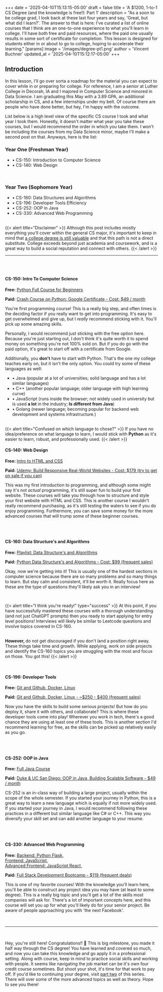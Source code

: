 +++
date = '2025-04-10T15:13:15-05:00'
draft = false
title = 'A $1200, 1-to-1 CS Degree (and the knowledge is free!): Part 1'
description = "As a soon to be college grad, I look back at these last four years and say, 'Great, but what did I learn?'. The answer to that is here: I've curated a list of online courses that I think are an one-to-one experience to what you'll learn in college. I'll have both free and paid resources, where the paid one usually results in some sort of certificate for completion. This lesson is designed for students either in or about to go to college, hoping to accelerate their learning."
[params]
    image = '/images/degree-pt1.png'
    author = 'Vincent Buchner'
    updated_at = '2025-04-10T15:12:17-05:00'
+++

## Introduction

In this lesson, I'll go over sorta a roadmap for the material you can expect to cover while in or preparing for college. For reference, I am a senior at Luther College in Decorah, IA and I majored in Computer Science and minored in Data Science. I am graduating this May with a 3.89 GPA, an additional scholarship in CS, and a few internships under my belt. Of course there are people who have done better, but hey, I'm happy with the outcome.

List below is a high level view of the specific CS course I took and what year I took them. Honestly, it doesn't matter what year you take these courses, but I would recommend the order in which you take them. I won't be including the courses from my Data Science minor, maybe I'll make a second post on that. Anyways, here is the list:


### Year One (Freshman Year)

- • CS-150: Introduction to Computer Science
- • CS-140: Web Design

<br>

### Year Two (Sophomore Year)

- • CS-160: Data Structures and Algorithms
- • CS-196: Developer Tools Efficiency
- • CS-252: OOP in Java
- • CS-330: Advanced Web Programming

<br>
{{< alert title="Disclaimer" >}}
Although this post includes mostly everything you'll cover within the general CS major, it's important to keep in mind that <u>a college degree is still valuable</u> and that this path is not a direct substitute. College exceeds beyond just academia and coursework, and is a great way to build a social reputation and connect with others.
{{< /alert >}}


<br>

<hr>

<br><br>

#### **CS-150: Intro To Computer Science**

**Free:** <u>[Python Full Course for Beginners](https://www.youtube.com/watch?v=K5KVEU3aaeQ)</u>

**Paid:** <u>[Crash Course on Python: Google Certificate](https://www.coursera.org/learn/python-crash-course) - Cost: $49 / month </u>

You're first programming course! This is a really big step, and often times is the deciding factor if you really want to get into programming. It's easy to get overwhelmed and give up, but I *really* recommend sticking with it. You'll pick up some amazing skills.

Personally, I would recommend just sticking with the free option here. Because you're just starting out, I don't think it's quite worth it to spend money on something you're not 100% sold on. But if you do go with the paid option, it's great to start off with a certificate from Google. 

Additionally, you **don't** have to start with Python. That's the one my college teaches early on, but it isn't the only option. You could try some of these languages as well:

- • Java (popular at a lot of universities; solid language and has a lot similar languages)
- • C++ (another popular language; older language with high learning curve)
- • JavaScript (runs inside the browser; not widely used in university but is used **a lot** in the industry; **Is different from Java**)
- • Golang (newer language; becoming popular for backend web development and systems infrastructure.)


<br>
{{< alert title="Confused on which language to chose?" >}}
If you have no idea/preference on what language to learn, I would stick with <b>Python</b> as it's easier to learn, robust, and professionally used. 
{{< /alert >}}

<br>


#### **CS-140: Web Design**

**Free:** <u>[Intro to HTML and CSS](https://youtu.be/qz0aGYrrlhU?si=RE7vF87maUfy-8TV)</u>

**Paid:** <u>[Udemy: Build Responsive Real-World Websites](https://www.udemy.com/course/design-and-develop-a-killer-website-with-html5-and-css3/) - Cost: $179 (try to get on sale if you can) </u>

This was my first introduction to programming, and although some might say it's not *actual* programming, it's still super fun to build your first website. These courses will take you through how to structure and style your first website with HTML and CSS. This is another course I wouldn't really recommend purchasing, as it's still testing the waters to see if you do enjoy programming. Furthermore, you can save some money for the more advanced courses that will trump some of these beginner courses.

<br><br>

#### **CS-160: Data Structure's and Algorithms**

**Free:** <u>[Playlist: Data Structure's and Algorithms](https://www.youtube.com/watch?v=_t2GVaQasRY&list=PLeo1K3hjS3uu_n_a__MI_KktGTLYopZ12)</u>

**Paid:** <u>[Python Data Structure's and Algorithms ](https://www.udemy.com/course/data-structures-algorithms-python/) - Cost: $99 (frequent sales)</u>

Okay, now we're getting into it! This is usually one of the hardest sections in computer science because there are so many problems and so many things to learn. But stay calm and consistent, it'll be worth it. Really focus here as these are the type of questions they'll likely ask you in an interview!

<br>

{{< alert title="I think you're ready!" type="success" >}}
At this point, if you have successfully mastered these courses with a thorough understanding (and not just ChatGPT prompts) then you ready to start applying for entry level positions! Interviews will likely be similar to Leetcode questions and involve topics covered in CS-160.
<br><br>

<b>However, </b>do not get discouraged if you don't land a position right away. These things take time and growth. While applying, work on side projects and identify the CS-160 topics you are struggling with the most and focus on those. You got this!
{{< /alert >}}

<br>

#### **CS-196: Developer Tools**

**Free:** <u>
[Git and Github, ](https://youtu.be/Oaj3RBIoGFc?si=ywmDxrrVcjAFBMM7)
[Docker, ](https://youtu.be/pg19Z8LL06w?si=EZPbWumDr3ECCk0d)
[Linux](https://youtu.be/6WatcfENsOU?si=lWhmmkLHAMfaj1Rq)
</u>

**Paid:** <u>
[Git and Github, ](https://www.udemy.com/course/master-git-and-github-in-5-days-go-from-zero-to-hero/)
[Docker, ](https://www.udemy.com/course/learn-docker/)
[Linux](https://www.udemy.com/course/the-linux-command-line-bootcamp/) - ~$250 - $400 (frequent sales)
</u>

Now you have the skills to build some serious projects! But how do you deploy it, share it with others, and collaborate? This is where these developer tools come into play! Wherever you work in tech, there's a good chance they are using at least one of these tools. This is another section I'd recommend learning for free, as the skills can be picked up relatively easily as you go.


<br><br>

#### **CS-252: OOP in Java**

**Free:** <u>
[Full Java Course](https://youtu.be/xTtL8E4LzTQ?si=kF7OVJCkgvlxOAhR)
</u>

**Paid:** <u>
[Duke & UC San Diego: OOP in Java, Building Scalable Software](https://www.coursera.org/learn/object-oriented-java?specialization=object-oriented-programming) - $49 / month
</u>

CS-252 is an in-class way of building a large project, usually within the scope of the whole semester. If you started your journey in Python, this is a great way to learn a new language which is equally if not more widely used. If you started your journey in Java, I would recommend following these practices in a different but similar language like C# or C++. This way you diversify your skill set and can add another language to your resume.

<br><br>

#### **CS-330: Advanced Web Programming**

**Free:** <u>
[Backend: Python Flask, ](https://youtu.be/oQ5UfJqW5Jo?si=rf_SvMCfe7wmmTCz)<br>
[Frontend: JavaScript, ](https://youtu.be/W6NZfCO5SIk?si=3pF0EvNpm2EtFpeL)<br>
[Advanced Frontend: JavaScript React, ](https://youtu.be/ABQLwlE8MUA?si=l7GxKfztPpwFmZYo)
</u>

**Paid:** <u>
[Full Stack Development Bootcamp](https://www.udemy.com/course/the-complete-web-development-bootcamp/) - $119 (frequent deals)
</u>

This is one of my favorite courses! With the knowledge you'll learn here, you'll be able to construct any project idea you may have (at least to some degree). This is a really big topic and you'll get a lot of the skills most companies will ask for. There's a lot of important concepts here, and this course will set you up for what you'll likely do for your senior project. Be aware of people approaching you with 'the next Facebook'.

<br>

<hr>
<br>

Hey, you're still here! Congratulations!! 🥳 This is big milestone, you made it half way through the CS degree! You have learned and covered so much, and now you can take this knowledge and go apply it in a professional setting. Along with course, keep in mind to practice social skills and working with people. It seems like navigating the job market can be it's own four credit course sometimes. But shoot your shot, it's time for that work to pay off. If you'd like to continuing your degree, visit <u>[part two](/lessons/college-but-cheap-pt2)</u> of this series. There will over some of the more advanced topics as well as theory. Hope to see you there!
